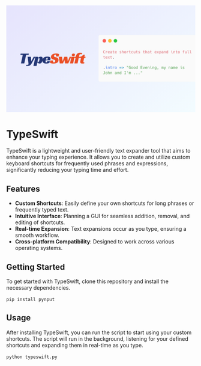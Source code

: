 ![TypeSwift Banner](/docs/typeswift.png)

# TypeSwift

TypeSwift is a lightweight and user-friendly text expander tool that aims to enhance your typing experience. It allows you to create and utilize custom keyboard shortcuts for frequently used phrases and expressions, significantly reducing your typing time and effort.

## Features

- **Custom Shortcuts**: Easily define your own shortcuts for long phrases or frequently typed text.
- **Intuitive Interface**: Planning a GUI for seamless addition, removal, and editing of shortcuts.
- **Real-time Expansion**: Text expansions occur as you type, ensuring a smooth workflow.
- **Cross-platform Compatibility**: Designed to work across various operating systems.

## Getting Started

To get started with TypeSwift, clone this repository and install the necessary dependencies.
```
pip install pynput
```

## Usage
After installing TypeSwift, you can run the script to start using your custom shortcuts. The script will run in the background, listening for your defined shortcuts and expanding them in real-time as you type.

```
python typeswift.py
```
